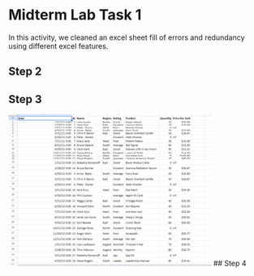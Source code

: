 
# Midterm Lab Task 1
In this activity, we cleaned an excel sheet fill of errors and redundancy using different excel features.
## Step 2
## Step 3
<img src="images/DataRAW.png" alt="Alt Text" Width="400" heigth="300">
## Step 4
